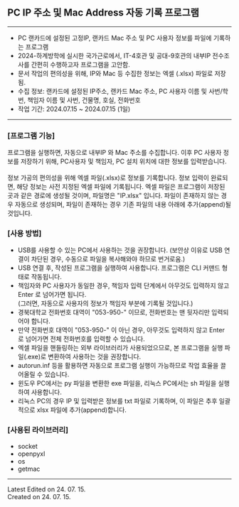 ## PC IP 주소 및 Mac Address 자동 기록 프로그램
---
* PC 랜카드에 설정된 고정IP, 랜카드 Mac 주소 및 PC 사용자 정보를 파일에 기록하는 프로그램
* 2024-하계방학에 실시한 국가근로에서, IT-4호관 및 공대-9호관의 내부IP 전수조사를 간편히 수행하고자 프로그램을 고안함.
* 문서 작업의 편의성을 위해, IP와 Mac 등 수집한 정보는 엑셀 (.xlsx) 파일로 저장됨.
* 수집 정보: 랜카드에 설정된 IP주소, 랜카드 Mac 주소, PC 사용자 이름 및 사번/학번, 책임자 이름 및 사번, 건물명, 호실, 전화번호
* 작업 기간: 2024.07.15 ~ 2024.07.15 (1일)
---
### [프로그램 기능]
프로그램을 실행하면, 자동으로 내부IP 와 Mac 주소를 수집합니다.
이후 PC 사용자 정보를 저장하기 위해, PC사용자 및 책임자, PC 설치 위치에 대한 정보를 입력받습니다.<br><br>
정보 가공의 편의성을 위해 엑셀 파일(.xlsx)로 정보를 기록합니다. 정보 입력이 완료되면, 해당 정보는 사전 지정된 엑셀 파일에 기록됩니다.
엑셀 파일은 프로그램이 저장된 곳과 같은 경로에 생성될 것이며, 파일명은 "IP.xlsx" 입니다.
파일이 존재하지 않는 경우 자동으로 생성되며, 파일이 존재하는 경우 기존 파일의 내용 아래에 추가(append)될 것입니다.

### [사용 방법]
* USB를 사용할 수 있는 PC에서 사용하는 것을 권장합니다. (보안상 이유로 USB 연결이 차단된 경우, 수동으로 파일을 복사해와야 하므로 번거로움.)
* USB 연결 후, 작성된 프로그램을 실행하여 사용합니다. 프로그램은 CLI 커맨드 형태로 작동됩니다.
* 책임자와 PC 사용자가 동일한 경우, 책임자 입력 단계에서 아무것도 입력하지 않고 Enter 로 넘어가면 됩니다. <br>(그러면, 자동으로 사용자의 정보가 책임자 부분에 기록될 것입니다.)
* 경북대학교 전화번호 대역이 "053-950-" 이므로, 전화번호는 맨 뒷자리만 입력되어야 합니다.
* 만약 전화번호 대역이 "053-950-" 이 아닌 경우, 아무것도 입력하지 않고 Enter 로 넘어가면 전체 전화번호를 입력할 수 있습니다.
* 엑셀 파일을 핸들링하는 외부 라이브러리가 사용되었으므로, 본 프로그램을 실행 파일(.exe)로 변환하여 사용하는 것을 권장합니다.
* autorun.inf 등을 활용하면 자동으로 프로그램 실행이 가능하므로 작업 효율을 끌어올릴 수 있습니다.
* 윈도우 PC에서는 py 파일을 변환한 exe 파일을, 리눅스 PC에서는 sh 파일을 실행하여 사용합니다.
* 리눅스 PC의 경우 IP 및 입력받은 정보를 txt 파일로 기록하며, 이 파일은 추후 일괄적으로 xlsx 파일에 추가(append)합니다.

### [사용된 라이브러리]
* socket
* openpyxl
* os
* getmac

--------

Latest Edited on 24. 07. 15.<br>
Created on 24. 07. 15.
